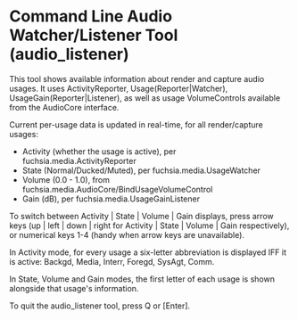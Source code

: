 # Command Line Audio Watcher/Listener Tool (audio_listener)

This tool shows available information about render and capture audio usages. It
uses ActivityReporter, Usage(Reporter|Watcher), UsageGain(Reporter|Listener), as
well as usage VolumeControls available from the AudioCore interface.

Current per-usage data is updated in real-time, for all render/capture usages:

  - Activity (whether the usage is active), per fuchsia.media.ActivityReporter
  - State (Normal/Ducked/Muted), per fuchsia.media.UsageWatcher
  - Volume (0.0 - 1.0), from fuchsia.media.AudioCore/BindUsageVolumeControl
  - Gain (dB), per fuchsia.media.UsageGainListener

To switch between Activity | State | Volume | Gain displays, press arrow keys
(up | left | down | right for Activity | State | Volume | Gain respectively), or
numerical keys 1-4 (handy when arrow keys are unavailable).

In Activity mode, for every usage a six-letter abbreviation is displayed IFF it
is active: Backgd, Media, Interr, Foregd, SysAgt, Comm.

In State, Volume and Gain modes, the first letter of each usage is shown
alongside that usage's information.

To quit the audio_listener tool, press Q or [Enter].
